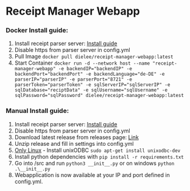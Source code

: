 # Receipt Manager Webapp

### Docker Install guide:
1. Install receipt parser server: [Install guide](https://receipt-parser-server.readthedocs.io/en/master/installation.html# "Install guide")
2. Disable https from parser server in config.yml
3. Pull Image `docker pull dielee/receipt-manager-webapp:latest`
4. Start Container `docker run -d --network host --name "receipt-manager-webapp" -e backendIP="backendIP" -e backendPort="backendPort" -e backendLanguage="de-DE" -e parserIP="parserIP" -e parserPort="8721" -e parserToken="parserToken" -e sqlServerIP="sqlServerIP" -e sqlDatabase="reciptData" -e sqlUsername="sqlUsername" -e sqlPassword="sqlPassword" dielee/receipt-manager-webapp:latest`

### Manual Install guide:
1. Install receipt parser server: [Install guide](https://receipt-parser-server.readthedocs.io/en/master/installation.html# "Install guide")
2. Disable https from parser server in config.yml
3. Download latest release from releases page: [Link](https://github.com/ReceiptManager/receipt-manager-webapp/releases "Link")
4. Unzip release and fill in settings into config.yml
5. <ins>Only Linux</ins> - Install unixODBC `sudo apt-get install unixodbc-dev`
6. Install python dependencies with `pip install -r requirements.txt`
7. Go into /src and run `python3 __init__.py` or on windows `python .\__init__.py`
8. Webapplication is now available at your IP and port defined in config.yml.
